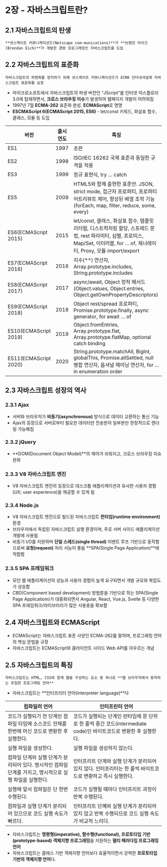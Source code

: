 # 2장 - 자바스크립트란?

## 2.1 자바스크립트의 탄생

    **넷스케이프 커뮤니케이션즈(Netscape com-munications)**가 **브렌던 아이크(Brendan Eich)**가 개발한 경량 프로그래밍인 자바스크립트를 도입

## 2.2 자바스크립트의 표준화

    자바스크립트의 파편화를 방지하기 위해 넷스케이프 커뮤니케이션즈가 ECMA 인터내셔널에 자바스크립트 표준화를 요청

- 마이크로소프트에서 자바스크립트의 파생 버전인 “JScript”를 인터넷 익스플로러 3.0에 탑재하면서, **크로스 브라우징 이슈**가 발생하여 웹페이지 개발이 어려워짐
- 1997년 7월 **ECMA-262** 표준화 완성, **ECMAScript**로 명명
- **ESCMAScript 6(ECMAScript 2015, ES6)** - let/const 키워드, 화살표 함수, 클래스, 모듈 등 도입

| 버전 | 출시 연도 | 특징 |
| --- | --- | --- |
| ES1 | 1997 | 초판 |
| ES2 | 1998 | ISO/IEC 16262 국제 표준과 동일한 규격을 적용 |
| ES3 | 1999 | 정규 표현식, try … catch |
| ES5 | 2009 | HTML5와 함께 출현한 표준안. JSON, strict mode, 접근자 프로퍼티, 프로퍼티 어트리뷰트 제어, 향상된 배열 조작 기능(forEach, map, filter, reduce, some, every) |
| ES6(ECMAScript 2015) | 2015 | let/const, 클래스, 화살표 함수, 템플릿 리터럴, 디스트럭처링 할당, 스프레드 문법, rest 파라미터, 심벌, 프로미스, Map/Set, 이터러블, for … of, 제너레이터, Proxy, 모듈 import/export |
| ES7(ECMAScript 2016) | 2016 | 지수(**) 연산자, Array.prototype.includes, String.prototype.includes |
| ES8(ECMAScript 2017) | 2017 | async/await, Object 정적 메서드(Object.values, Object.entries, Object.getOwnPropertyDescriptors) |
| ES9(ECMAScript 2018) | 2018 | Object rest/spread 프로퍼티, Promise.prototype.finally, async generator, for await … of |
| ES10(ECMAScript 2019) | 2019 | Object.fromEntries, Array.prototype.flat, Array.prototype.flatMap, optional catch binding |
| ES11(ECMAScript 2020) | 2020 | String.prototype.matchAll, BigInt, globalThis, Promise.allSettled, null 병합 연산자, 옵셔널 체이닝 연산자, for … in enumeration order |

## 2.3 자바스크립트 성장의 역사

### 2.3.1 Ajax

- 서버와 브라우저가 **비동기(asynchronous)** 방식으로 데이터 교환하는 통신 기능
- Ajax의 등장으로 서버로부터 필요한 데이터만 전송받아 일부분만 한정적으로 렌더링 가능해짐

### 2.3.2 jQuery

- **DOM(Document Object Model)**의 제어가 쉬워지고, 크로스 브라우징 이슈 완화

### 2.3.3 V8 자바스크립트 엔진

- V8 자바스크립트 엔진의 등장으로 데스크톱 애플리케이션과 유사한 사용자 경험(UX; user experience)을 제공할 수 있게 됨

### 2.3.4 Node.js

- V8 자바스크립트 엔진으로 빌드된 자바스크립트 **런타임(runtime environment)** 환경
- 브라우저에서 독립된 자바스크립트 실행 환경이며, 주로 서버 사이드 애플리케이션 개발에 사용됨
- 비동기 I/O를 지원하며 **단일 스레드(single thread)** 이벤트 루프 기반으로 동작함으로써 **요청(request)** 처리 서능이 좋음
**SPA(Single Page Application)**에 적합함

### 2.3.5 SPA 프레임워크

- 모던 웹 애플리케이션의 성능과 사용자 경험이 높게 요구되면서 개발 규모와 복잡도가 상승함
- CBD(Component based development) 방법론을 기반으로 하는 SPA(Single Page Applicatioin)가 대중화되면서 Angular, React, Vue.js, Svelte 등 다양한 SPA 프레임워크/라이브러리가 많은 사용층을 확보함

## 2.4 자바스크립트와 ECMAScript

- ECMAScript는 자바스크립트 표준 사양인 ECMA-262를 말하며, 프로그래밍 언어의 핵심 문법을 규정
- 자바스크립트는 ECMAScript와 클라이언트 사이드 Web API를 아우르는 개념

## 2.5 자바스크립트의 특징

    자바스크립트는 HTML, CSS와 함께 웹을 구성하는 요소 중 하나로 **웹 브라우저에서 동작하는 유일한 프로그래밍 언어**

- 자바스크립트는 **인터프리터 언어(interpreter language)**다

| 컴파일러 언어 | 인터프린터 언어 |
| --- | --- |
| 코드가 실행되기 전 단계인 컴파일 타임에 소스코드 전체를 한번에 머신 코드로 변환한 후 실행한다. | 코드가 실행되는 단계인 런타임에 문 단위로 한 줄씩 중간 코드(intermediate code)인 바이트코드로 변환한 후 실행한다. |
| 실행 파일을 생성한다. | 실행 파일을 생성하지 않는다. |
| 컴파일 단계와 실행 단계가 분리되어 있다. 명시적인 컴파일 단계를 거치고, 명시적으로 실행 파일을 실행한다. | 인터프리트 단계와 실행 단계가 분리되어 있지 않다. 인터프리터는 한 줄씩 바이트코드로 변환하고 즉시 실행한다. |
| 실행에 앞서 컴파일은 단 한번 수행된다. | 코드가 실행될 때마다 인터프리트 과정이 반복 수행된다. |
| 컴파일과 실행 단계가 분리되어 있으므로 코드 실행 속도가 빠르다. | 인터프리트 단꼐와 실행 단계가 분리되어 있지 않고 반복 수행되므로 코드 실행 속도가 비교적 느리다. |
- 자바스크립트는 **명령형(imperative), 함수형(functional), 프로토타입 기반(prototype-based) 객체지향 프로그래밍**을 지원하는 **멀티 패러다임 프로그래밍 언어**
- 자바스크립트는 클래스 기반 객체지향 언어보다 효율적이면서 강력한 **프로토타입 기반의 객체지향 언어**다.
